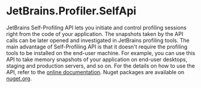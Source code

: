# JetBrains.Profiler.SelfApi

JetBrains Self-Profiling API lets you initiate and control profiling sessions right from the code of your application.
The snapshots taken by the API calls can be later opened and investigated in JetBrains profiling tools.
The main advantage of Self-Profiling API is that it doesn't require the profiling tools to be installed on the end-user machine.
For example, you can use this API to take memory snapshots of your application on end-user desktops, staging and production servers, and so on.
For the details on how to use the API, refer to the [online documentation](https://www.jetbrains.com/help/dotmemory/Profiling_Guidelines__Advanced_Profiling_Using_dotTrace_API.html#self-profiled-applications).
Nuget packages are available on [nuget.org](https://www.nuget.org/packages/JetBrains.Profiler.SelfApi/).
